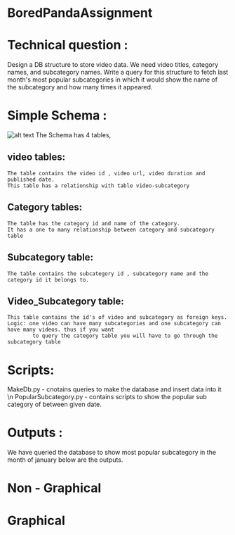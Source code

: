 # BoredPandaAssignment
# Technical question : 
  Design a DB structure to store video data. We need video titles, category names, and subcategory names. 
  Write a query for this structure to fetch last month's most popular subcategories in which it would show the name of the subcategory and how many times it appeared.
# Simple Schema :
  ![alt text](https://github.com/joluoch/[reponame]/OutputImages/schema.png?raw=true)
  The Schema has 4 tables, 
  ## video tables:
    The table contains the video id , video url, video duration and published date. 
    This table has a relationship with table video-subcategory 
  ## Category tables:
    The table has the category id and name of the category.
    It has a one to many relationship between category and subcategory table 
  ## Subcategory table:
    The table contains the subcategory id , subcategory name and the category id it belongs to.
  ## Video_Subcategory table:
    This table contains the id's of video and subcategory as foreign keys. 
    Logic: one video can have many subcategories and one subcategory can have many videos. thus if you want 
            to query the category table you will have to go through the subcategory table
# Scripts:
  MakeDb.py - cnotains queries to make the database and insert data into it \n
  PopularSubcategory.py - contains scripts to show the popular sub category of between given date.
# Outputs :
  We have queried the database to show most popular subcategory in the month of january below are the outputs.
  # Non - Graphical 
  
  # Graphical 
